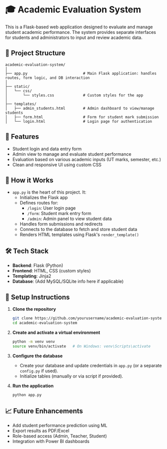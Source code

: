 # 🎓 Academic Evaluation System

This is a Flask-based web application designed to evaluate and manage student academic performance. The system provides separate interfaces for students and administrators to input and review academic data.

## 📁 Project Structure

```
academic-evaluation-system/
│
├── app.py                         # Main Flask application: handles routes, form logic, and DB interaction
│
├── static/
│   └── css/
│       └── styles.css             # Custom styles for the app
│
├── templates/
│   ├── admin_students.html        # Admin dashboard to view/manage students
│   ├── form.html                  # Form for student mark submission
│   └── login.html                 # Login page for authentication
```

## 🚀 Features

- Student login and data entry form
- Admin view to manage and evaluate student performance
- Evaluation based on various academic inputs (UT marks, semester, etc.)
- Clean and responsive UI using custom CSS

## 🧠 How it Works

- `app.py` is the heart of this project. It:
  - Initializes the Flask app
  - Defines routes for:
    - `/login`: User login page
    - `/form`: Student mark entry form
    - `/admin`: Admin panel to view student data
  - Handles form submissions and redirects
  - Connects to the database to fetch and store student data
  - Renders HTML templates using Flask's `render_template()`

## 🛠️ Tech Stack

- **Backend**: Flask (Python)
- **Frontend**: HTML, CSS (custom styles)
- **Templating**: Jinja2
- **Database**: (Add MySQL/SQLite info here if applicable)

## 🔧 Setup Instructions

1. **Clone the repository**

   ```bash
   git clone https://github.com/yourusername/academic-evaluation-system.git
   cd academic-evaluation-system
   ```

2. **Create and activate a virtual environment**

   ```bash
   python -m venv venv
   source venv/bin/activate   # On Windows: venv\Scripts\activate
   ```


3. **Configure the database**

   - Create your database and update credentials in `app.py` (or a separate `config.py` if used).
   - Initialize tables (manually or via script if provided).

4. **Run the application**
   ```bash
   python app.py
   ```

## 📈 Future Enhancements

- Add student performance prediction using ML
- Export results as PDF/Excel
- Role-based access (Admin, Teacher, Student)
- Integration with Power BI dashboards
